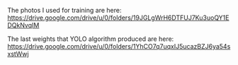 The photos I used for training are here: https://drive.google.com/drive/u/0/folders/19JGLgWrH6DTFUJ7Ku3uoQY1EDQkNvqIM

The last weights that YOLO algorithm produced are here: https://drive.google.com/drive/u/0/folders/1YhCO7q7uqxIJ5ucazBZJ6ya54sxstWwj
